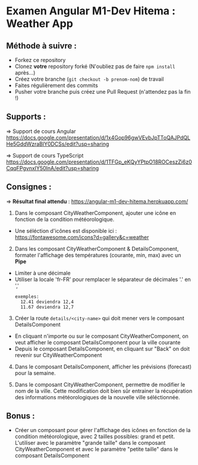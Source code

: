 Examen Angular M1-Dev Hitema : Weather App
==========================================

Méthode à suivre :
------------------
  * Forkez ce repository
  * Clonez **votre** repository forké (N'oubliez pas de faire `npm install` après...)
  * Créez votre branche (`git checkout -b prenom-nom`) de travail
  * Faites régulièrement des commits
  * Pusher votre branche puis créez une Pull Request (n'attendez pas la fin !)

Supports :
----------

=> Support de cours Angular https://docs.google.com/presentation/d/1x4Gop96gwVEvbJpTToQAJPdQLHe5GddWzraBlY0DCSs/edit?usp=sharing

=> Support de cours TypeScript https://docs.google.com/presentation/d/1TFGp_eKQyYPtpO18ROCeszZi6z0CqqFPgvnxIY50InA/edit?usp=sharing

Consignes :
-----------

=> **Résultat final attendu** : https://angular-m1-dev-hitema.herokuapp.com/

1. Dans le composant CityWeatherComponent, ajouter une icône en fonction de la condition météorologique.
  * Une séléction d'icônes est disponible ici : https://fontawesome.com/icons?d=gallery&c=weather

2. Dans les composant CityWeatherComponent & DetailsComponent, formater l'affichage des températures (courante, min, max) avec un **Pipe**
  * Limiter à une décimale
  * Utiliser la locale 'fr-FR' pour remplacer le séparateur  de décimales '.' en ','
    ```
    exemples:
      12.41 deviendra 12,4
      11.67 deviendra 12,7
    ```
3. Créer la route `details/<city-name>` qui doit mener vers le composant DetailsComponent
  * En cliquant n'importe ou sur le composant CityWeatherComponent, on veut afficher le composant DetailsComponent pour la ville courante
  * Depuis le composant DetailsComponent, en cliquant sur "Back" on doit revenir sur CityWeatherComponent

4. Dans le composant DetailsComponent, afficher les prévisions (forecast) pour la semaine.

5. Dans le composant CityWeatherComponent, permettre de modifier le nom de la ville. Cette modification doit bien sûr entrainer la récupération des informations météorologiques de la nouvelle ville séléctionnée.

Bonus :
-------

* Créer un composant pour gérer l'affichage des icônes en fonction de la condition météorologique, avec 2 tailles possibles: grand et petit.
  L'utiliser avec le paramètre "grande taille" dans le composant CityWeatherComponent et avec le paramètre "petite taille" dans le composant DetailsComponent
